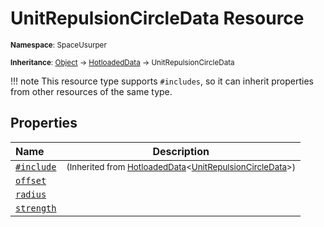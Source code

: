 # UnitRepulsionCircleData Resource

<small>**Namespace**: SpaceUsurper</small>

<small>**Inheritance**: [Object](https://docs.microsoft.com/en-us/dotnet/api/system.object?view=netframework-4.5) → [HotloadedData](HotloadedData.md) → UnitRepulsionCircleData</small>

!!! note
    This resource type supports `#includes`, so it can inherit properties
    from other resources of the same type.
## Properties

<div markdown="1" class="member-table">

| Name | Description |
| :--- | ----------- |
| [`#include`](HotloadedData-1/Include.md) | <small>(Inherited from [HotloadedData](HotloadedData-1.md)&lt;[UnitRepulsionCircleData](UnitRepulsionCircleData.md)&gt;)</small> | 
| [`offset`](UnitRepulsionCircleData/Offset.md) |  | 
| [`radius`](UnitRepulsionCircleData/Radius.md) |  | 
| [`strength`](UnitRepulsionCircleData/Strength.md) |  | 

</div>

